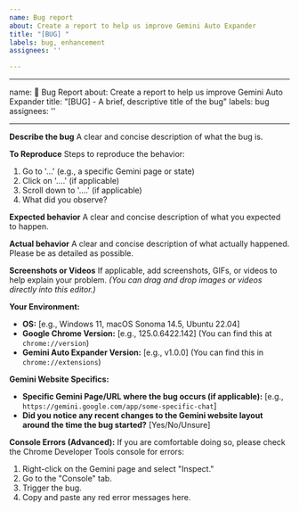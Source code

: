 ```yaml
---
name: Bug report
about: Create a report to help us improve Gemini Auto Expander
title: "[BUG] "
labels: bug, enhancement
assignees: ''

---
```


---
name: 🐞 Bug Report
about: Create a report to help us improve Gemini Auto Expander
title: "[BUG] - A brief, descriptive title of the bug"
labels: bug
assignees: ''

---

**Describe the bug**
A clear and concise description of what the bug is.

**To Reproduce**
Steps to reproduce the behavior:
1. Go to '...' (e.g., a specific Gemini page or state)
2. Click on '....' (if applicable)
3. Scroll down to '....' (if applicable)
4. What did you observe?

**Expected behavior**
A clear and concise description of what you expected to happen.

**Actual behavior**
A clear and concise description of what actually happened. Please be as detailed as possible.

**Screenshots or Videos**
If applicable, add screenshots, GIFs, or videos to help explain your problem.
*(You can drag and drop images or videos directly into this editor.)*

**Your Environment:**
* **OS:** [e.g., Windows 11, macOS Sonoma 14.5, Ubuntu 22.04]
* **Google Chrome Version:** [e.g., 125.0.6422.142] (You can find this at `chrome://version`)
* **Gemini Auto Expander Version:** [e.g., v1.0.0] (You can find this in `chrome://extensions`)

**Gemini Website Specifics:**
* **Specific Gemini Page/URL where the bug occurs (if applicable):** [e.g., `https://gemini.google.com/app/some-specific-chat`]
* **Did you notice any recent changes to the Gemini website layout around the time the bug started?** [Yes/No/Unsure]

**Console Errors (Advanced):**
If you are comfortable doing so, please check the Chrome Developer Tools console for errors:
1. Right-click on the Gemini page and select "Inspect."
2. Go to the "Console" tab.
3. Trigger the bug.
4. Copy and paste any red error messages here.

